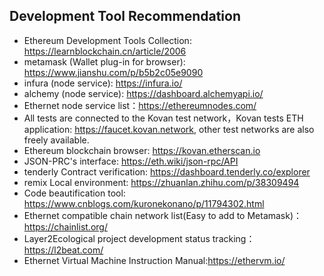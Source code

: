 ## Development Tool Recommendation    
- Ethereum Development Tools Collection: <https://learnblockchain.cn/article/2006>
- metamask (Wallet plug-in for browser): <https://www.jianshu.com/p/b5b2c05e9090>
- infura (node service): <https://infura.io/>
- alchemy (node service): <https://dashboard.alchemyapi.io/>
- Ethernet node service list：<https://ethereumnodes.com/>
- All tests are connected to the Kovan test network，Kovan tests ETH application: <https://faucet.kovan.network>, other test networks are also freely available.
- Ethereum blockchain browser: <https://kovan.etherscan.io>
- JSON-PRC's interface: <https://eth.wiki/json-rpc/API>
- tenderly Contract verification: <https://dashboard.tenderly.co/explorer>
- remix Local environment: <https://zhuanlan.zhihu.com/p/38309494>
- Code beautification tool: <https://www.cnblogs.com/kuronekonano/p/11794302.html>
- Ethernet compatible chain network list(Easy to add to Metamask)：<https://chainlist.org/>
- Layer2Ecological project development status tracking：<https://l2beat.com/>
- Ethernet Virtual Machine Instruction Manual:<https://ethervm.io/>

